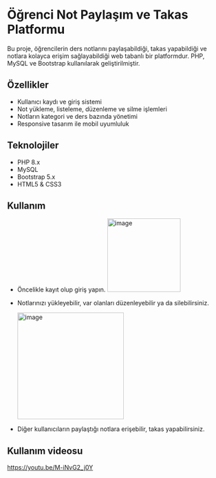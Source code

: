 # Öğrenci Not Paylaşım ve Takas Platformu

Bu proje, öğrencilerin ders notlarını paylaşabildiği, takas yapabildiği ve notlara kolayca erişim sağlayabildiği web tabanlı bir platformdur. PHP, MySQL ve Bootstrap kullanılarak geliştirilmiştir.

## Özellikler

- Kullanıcı kaydı ve giriş sistemi
- Not yükleme, listeleme, düzenleme ve silme işlemleri
- Notların kategori ve ders bazında yönetimi
- Responsive tasarım ile mobil uyumluluk

## Teknolojiler

- PHP 8.x
- MySQL
- Bootstrap 5.x
- HTML5 & CSS3

## Kullanım

- Öncelikle kayıt olup giriş yapın.
  <img width="170" alt="image" src="https://github.com/user-attachments/assets/d08bdbb0-a8ce-4e5a-996b-3ba0488b8d74" />

- Notlarınızı yükleyebilir, var olanları düzenleyebilir ya da silebilirsiniz.

  <img width="247" alt="image" src="https://github.com/user-attachments/assets/ea067a07-12ea-4379-bd7f-654d5aa533ef" />

- Diğer kullanıcıların paylaştığı notlara erişebilir, takas yapabilirsiniz.

## Kullanım videosu

https://youtu.be/M-iNvG2_j0Y

##
